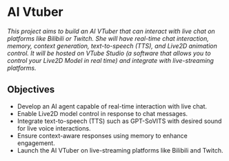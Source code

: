 # AI Vtuber
*This project aims to build an AI VTuber that can interact with live chat on platforms like Bilibili or Twitch. She will have real-time chat interaction, memory, context generation, text-to-speech (TTS), and Live2D animation control. It will be hosted on VTube Studio (a software that allows you to control your Live2D Model in real time) and integrate with live-streaming platforms.*
## Objectives
*  Develop an AI agent capable of real-time interaction with live chat.  
*  Enable Live2D model control in response to chat messages.  
*  Integrate text-to-speech (TTS) such as GPT-SoVITS with desired sound for live voice interactions.  
*  Ensure context-aware responses using memory to enhance engagement.  
*  Launch the AI VTuber on live-streaming platforms like Bilibili and Twitch.  
